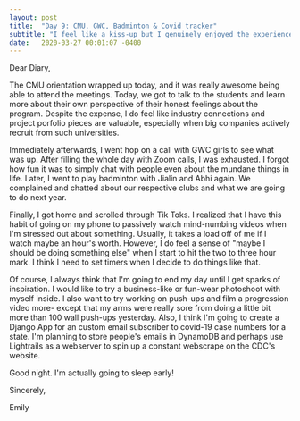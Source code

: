 ```yaml
---
layout: post
title:  "Day 9: CMU, GWC, Badminton & Covid tracker"
subtitle: "I feel like a kiss-up but I genuinely enjoyed the experience"
date:   2020-03-27 00:01:07 -0400
---
```


Dear Diary,

The CMU orientation wrapped up today, and it was really awesome being able to attend the meetings. Today, we got to talk to the students and learn more about their own perspective of their honest feelings about the program. Despite the expense, I do feel like industry connections and project porfolio pieces are valuable, especially when big companies actively recruit from such universities. 

Immediately afterwards, I went hop on a call with GWC girls to see what was up. After filling the whole day with Zoom calls, I was exhausted. I forgot how fun it was to simply chat with people even about the mundane things in life. Later, I went to play badminton with Jialin and Abhi again. We complained and chatted about our respective clubs and what we are going to do next year.

Finally, I got home and scrolled through Tik Toks. I realized that I have this habit of going on my phone to passively watch mind-numbing videos when I'm stressed out about something. Usually, it takes a load off of me if I watch maybe an hour's worth. However, I do feel a sense of "maybe I should be doing something else" when I start to hit the two to three hour mark. I think I need to set timers when I decide to do things like that.

Of course, I always think that I'm going to end my day until I get sparks of inspiration. I would like to try a business-like or fun-wear photoshoot with myself inside. I also want to try working on push-ups and film a progression video more- except that my arms were really sore from doing a little bit more than 100 wall push-ups yesterday. Also, I think I'm going to create a Django App for an custom email subscriber to covid-19 case numbers for a state. I'm planning to store people's emails in DynamoDB and perhaps use Lightrails as a webserver to spin up a constant webscrape on the CDC's website. 

Good night. I'm actually going to sleep early!

Sincerely,

Emily